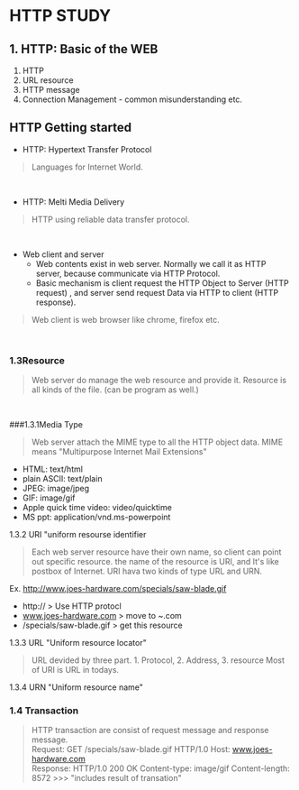 # HTTP STUDY


## 1. HTTP: Basic of the WEB

1. HTTP 
2. URL resource
3. HTTP message
4. Connection Management - common misunderstanding etc.



## HTTP Getting started 

* HTTP: Hypertext Transfer Protocol
> Languages for Internet World.
<p>&nbsp;</p>

* HTTP: Melti Media Delivery 
> HTTP using reliable data transfer protocol.
<p>&nbsp;</p>

* Web client and server
    * Web contents exist in web server. Normally we call it as HTTP server, because communicate via HTTP Protocol.
    * Basic mechanism is client request the HTTP Object to Server (HTTP request) , and server send request Data via HTTP  to client (HTTP response).
> Web client is web browser like chrome, firefox etc.
<p>&nbsp;</p>

### 1.3Resource
> Web server do manage the web resource and provide it. Resource is all kinds of the file. (can be program as well.)
<p>&nbsp;</p>
###1.3.1Media Type


> Web server attach the MIME type to all the HTTP object data. MIME means "Multipurpose Internet Mail Extensions" <br />


* HTML: text/html
* plain ASCII: text/plain
* JPEG: image/jpeg
* GIF: image/gif
* Apple quick time video: video/quicktime
* MS ppt: application/vnd.ms-powerpoint

1.3.2 URI "uniform resourse identifier
> Each web server resource have their own name, so client can point out specific resource. the name of the resource is URI, and It's like postbox of Internet. URI hava two kinds of type URL and URN. <br />

Ex. http://www.joes-hardware.com/specials/saw-blade.gif<br />
* http:// > Use HTTP protocl
* www.joes-hardware.com > move to ~.com
* /specials/saw-blade.gif > get this resource <br />

1.3.3 URL "Uniform resource locator"
> URL devided by three part. 1. Protocol, 2. Address, 3. resource
> Most of URI is URL in todays. <br />

1.3.4 URN "Uniform resource name" <br />

### 1.4 Transaction
> HTTP transaction are consist of request message and response message.<br />
> Request: GET /specials/saw-blade.gif HTTP/1.0 Host: www.joes-hardware.com<br />
> Response: HTTP/1.0 200 OK Content-type: image/gif Content-length: 8572 >>> "includes result of transation"<br />









